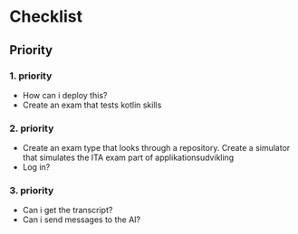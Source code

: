 # Checklist

## Priority

### 1. priority
- How can i deploy this?
- Create an exam that tests kotlin skills

### 2. priority
- Create an exam type that looks through a repository. Create a simulator that simulates the ITA exam part of applikationsudvikling
- Log in?

### 3. priority
- Can i get the transcript?
- Can i send messages to the AI?
